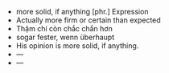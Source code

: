 - more solid, if anything	[phr.]	Expression
- Actually more firm or certain than expected
- Thậm chí còn chắc chắn hơn
- sogar fester, wenn überhaupt
- His opinion is more solid, if anything.
- —
- —